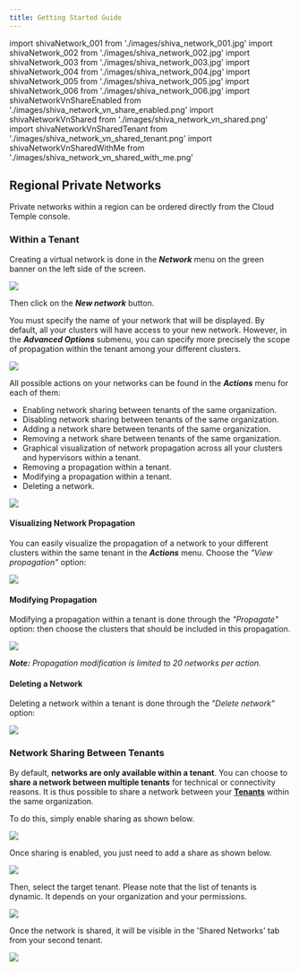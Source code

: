 ```yaml
---
title: Getting Started Guide
---
```

import shivaNetwork_001 from './images/shiva_network_001.jpg'
import shivaNetwork_002 from './images/shiva_network_002.jpg'
import shivaNetwork_003 from './images/shiva_network_003.jpg'
import shivaNetwork_004 from './images/shiva_network_004.jpg'
import shivaNetwork_005 from './images/shiva_network_005.jpg'
import shivaNetwork_006 from './images/shiva_network_006.jpg'
import shivaNetworkVnShareEnabled from './images/shiva_network_vn_share_enabled.png'
import shivaNetworkVnShared from './images/shiva_network_vn_shared.png'
import shivaNetworkVnSharedTenant from './images/shiva_network_vn_shared_tenant.png'
import shivaNetworkVnSharedWithMe from './images/shiva_network_vn_shared_with_me.png'

## Regional Private Networks

Private networks within a region can be ordered directly from the Cloud Temple console.

### Within a Tenant

Creating a virtual network is done in the __*Network*__ menu on the green banner on the left side of the screen.

<img src={shivaNetwork_001} />

Then click on the __*New network*__ button.

You must specify the name of your network that will be displayed. By default, all your clusters will have access to your new network.
However, in the __*Advanced Options*__ submenu, you can specify more precisely the scope of propagation within the tenant among your different clusters.

<img src={shivaNetwork_002} />

All possible actions on your networks can be found in the __*Actions*__ menu for each of them:

- Enabling network sharing between tenants of the same organization.
- Disabling network sharing between tenants of the same organization.
- Adding a network share between tenants of the same organization.
- Removing a network share between tenants of the same organization.
- Graphical visualization of network propagation across all your clusters and hypervisors within a tenant.
- Removing a propagation within a tenant.
- Modifying a propagation within a tenant.
- Deleting a network.

<img src={shivaNetwork_003} />

#### Visualizing Network Propagation

You can easily visualize the propagation of a network to your different clusters within the same tenant in the __*Actions*__ menu.
Choose the *"View propagation"* option:

<img src={shivaNetwork_004} />

#### Modifying Propagation

Modifying a propagation within a tenant is done through the *"Propagate"* option:
then choose the clusters that should be included in this propagation.

<img src={shivaNetwork_005} />

__*Note:*__ *Propagation modification is limited to 20 networks per action.*

#### Deleting a Network

Deleting a network within a tenant is done through the *"Delete network"* option:

<img src={shivaNetwork_006} />

### Network Sharing Between Tenants

By default, __networks are only available within a tenant__. You can choose to __share a network between multiple tenants__ for technical or connectivity reasons.
It is thus possible to share a network between your __[Tenants](../../../console/iam/concepts/#tenant)__ within the same organization.

To do this, simply enable sharing as shown below.

<img src={shivaNetworkVnShareEnabled} />

Once sharing is enabled, you just need to add a share as shown below.

<img src={shivaNetworkVnShared} />

Then, select the target tenant. Please note that the list of tenants is dynamic.
It depends on your organization and your permissions.

<img src={shivaNetworkVnSharedTenant} />

Once the network is shared, it will be visible in the 'Shared Networks' tab from your second tenant.

<img src={shivaNetworkVnSharedWithMe} />
